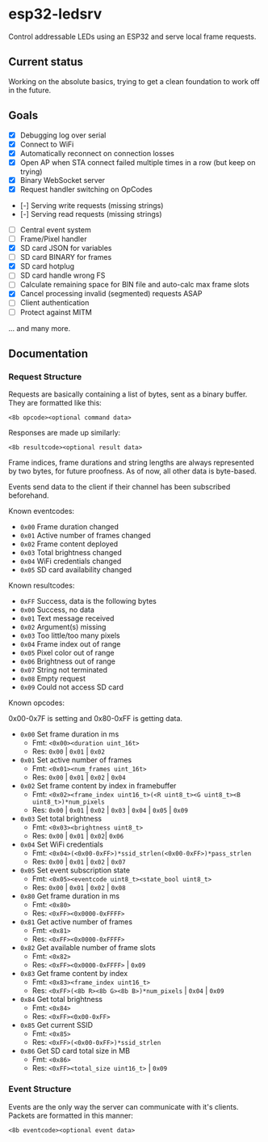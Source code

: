 # esp32-ledsrv

Control addressable LEDs using an ESP32 and serve local frame requests.

## Current status

Working on the absolute basics, trying to get a clean foundation to work off in the future.

## Goals

- [x] Debugging log over serial
- [x] Connect to WiFi
- [x] Automatically reconnect on connection losses
- [x] Open AP when STA connect failed multiple times in a row (but keep on trying)
- [X] Binary WebSocket server
- [X] Request handler switching on OpCodes
- [-] Serving write requests (missing strings)
- [-] Serving read requests (missing strings)
- [ ] Central event system
- [ ] Frame/Pixel handler
- [X] SD card JSON for variables
- [ ] SD card BINARY for frames
- [X] SD card hotplug
- [ ] SD card handle wrong FS
- [ ] Calculate remaining space for BIN file and auto-calc max frame slots
- [X] Cancel processing invalid (segmented) requests ASAP
- [ ] Client authentication
- [ ] Protect against MITM

... and many more.

## Documentation

### Request Structure

Requests are basically containing a list of bytes, sent as a binary buffer. They are formatted like this:

`<8b opcode><optional command data>`

Responses are made up similarly:

`<8b resultcode><optional result data>`

Frame indices, frame durations and string lengths are always represented by two bytes, for future proofness. As of now, all other data is byte-based.

Events send data to the client if their channel has been subscribed beforehand.

Known eventcodes:

* `0x00` Frame duration changed
* `0x01` Active number of frames changed
* `0x02` Frame content deployed
* `0x03` Total brightness changed
* `0x04` WiFi credentials changed
* `0x05` SD card availability changed

Known resultcodes:

* `0xFF` Success, data is the following bytes
* `0x00` Success, no data
* `0x01` Text message received
* `0x02` Argument(s) missing
* `0x03` Too little/too many pixels
* `0x04` Frame index out of range
* `0x05` Pixel color out of range
* `0x06` Brightness out of range
* `0x07` String not terminated
* `0x08` Empty request
* `0x09` Could not access SD card

Known opcodes:

0x00-0x7F is setting and 0x80-0xFF is getting data.

* `0x00` Set frame duration in ms
  * Fmt: `<0x00><duration uint_16t>`
  * Res: `0x00` | `0x01` | `0x02`
* `0x01` Set active number of frames
  * Fmt: `<0x01><num_frames uint_16t>`
  * Res: `0x00` | `0x01` | `0x02` | `0x04`
* `0x02` Set frame content by index in framebuffer
  * Fmt: `<0x02><frame_index uint16_t>(<R uint8_t><G uint8_t><B uint8_t>)*num_pixels`
  * Res: `0x00` | `0x01` | `0x02` | `0x03` | `0x04` | `0x05` | `0x09`
* `0x03` Set total brightness
  * Fmt: `<0x03><brightness uint8_t>`
  * Res: `0x00` | `0x01` | `0x02`| `0x06`
* `0x04` Set WiFi credentials
  * Fmt: `<0x04>(<0x00-0xFF>)*ssid_strlen(<0x00-0xFF>)*pass_strlen`
  * Res: `0x00` | `0x01` | `0x02` | `0x07`
* `0x05` Set event subscription state
  * Fmt: `<0x05><eventcode uint8_t><state_bool uint8_t>`
  * Res: `0x00` | `0x01` | `0x02` | `0x08`
* `0x80` Get frame duration in ms
  * Fmt: `<0x80>`
  * Res: `<0xFF><0x0000-0xFFFF>`
* `0x81` Get active number of frames
  * Fmt: `<0x81>`
  * Res: `<0xFF><0x0000-0xFFFF>`
* `0x82` Get available number of frame slots
  * Fmt: `<0x82>`
  * Res: `<0xFF><0x0000-0xFFFF>` | `0x09`
* `0x83` Get frame content by index
  * Fmt: `<0x83><frame_index uint16_t>`
  * Res: `<0xFF>(<8b R><8b G><8b B>)*num_pixels` | `0x04` | `0x09`
* `0x84` Get total brightness
  * Fmt: `<0x84>`
  * Res: `<0xFF><0x00-0xFF>`
* `0x85` Get current SSID
  * Fmt: `<0x85>`
  * Res: `<0xFF>(<0x00-0xFF>)*ssid_strlen`
* `0x86` Get SD card total size in MB
  * Fmt: `<0x86>`
  * Res: `<0xFF><total_size uint16_t>` | `0x09`

### Event Structure

Events are the only way the server can communicate with it's clients. Packets are formatted in this manner:

`<8b eventcode><optional event data>`